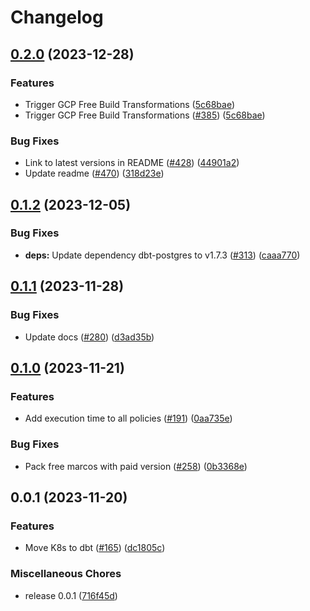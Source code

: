 # Changelog

## [0.2.0](https://github.com/cloudquery/policies-premium/compare/transformation-k8s-compliance-premium-v0.1.2...transformation-k8s-compliance-premium-v0.2.0) (2023-12-28)


### Features

* Trigger GCP Free Build Transformations ([5c68bae](https://github.com/cloudquery/policies-premium/commit/5c68bae0f30e4e57db5774300488d4b6ddd42c3b))
* Trigger GCP Free Build Transformations ([#385](https://github.com/cloudquery/policies-premium/issues/385)) ([5c68bae](https://github.com/cloudquery/policies-premium/commit/5c68bae0f30e4e57db5774300488d4b6ddd42c3b))


### Bug Fixes

* Link to latest versions in README ([#428](https://github.com/cloudquery/policies-premium/issues/428)) ([44901a2](https://github.com/cloudquery/policies-premium/commit/44901a2be3ada54606fc928010ae9a15aaff7173))
* Update readme ([#470](https://github.com/cloudquery/policies-premium/issues/470)) ([318d23e](https://github.com/cloudquery/policies-premium/commit/318d23e43bae5439d08f5e9a2bc7812257cd3ab6))

## [0.1.2](https://github.com/cloudquery/policies-premium/compare/transformation-k8s-compliance-premium-v0.1.1...transformation-k8s-compliance-premium-v0.1.2) (2023-12-05)


### Bug Fixes

* **deps:** Update dependency dbt-postgres to v1.7.3 ([#313](https://github.com/cloudquery/policies-premium/issues/313)) ([caaa770](https://github.com/cloudquery/policies-premium/commit/caaa770ed3ea2b4285a2d4af851bb05f1449e9b0))

## [0.1.1](https://github.com/cloudquery/policies-premium/compare/transformation-k8s-compliance-premium-v0.1.0...transformation-k8s-compliance-premium-v0.1.1) (2023-11-28)


### Bug Fixes

* Update docs ([#280](https://github.com/cloudquery/policies-premium/issues/280)) ([d3ad35b](https://github.com/cloudquery/policies-premium/commit/d3ad35bc6ac54875e124632194e38b04e490bec9))

## [0.1.0](https://github.com/cloudquery/policies-premium/compare/transformation-k8s-compliance-premium-v0.0.1...transformation-k8s-compliance-premium-v0.1.0) (2023-11-21)


### Features

* Add execution time to all policies ([#191](https://github.com/cloudquery/policies-premium/issues/191)) ([0aa735e](https://github.com/cloudquery/policies-premium/commit/0aa735ee397a1f290a1226df378e25d4050289f9))


### Bug Fixes

* Pack free marcos with paid version ([#258](https://github.com/cloudquery/policies-premium/issues/258)) ([0b3368e](https://github.com/cloudquery/policies-premium/commit/0b3368eca9dfb22f031fa943830560c014bf02e8))

## 0.0.1 (2023-11-20)


### Features

* Move K8s to dbt ([#165](https://github.com/cloudquery/policies-premium/issues/165)) ([dc1805c](https://github.com/cloudquery/policies-premium/commit/dc1805cb5892518c0a2e99adfdc4f381684eaf26))


### Miscellaneous Chores

* release 0.0.1 ([716f45d](https://github.com/cloudquery/policies-premium/commit/716f45dc654f0e3e1adcfaa4c8d387177b8b930e))
